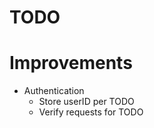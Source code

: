 # TODO

# Improvements
 - Authentication
    - Store userID per TODO
    - Verify requests for TODO 
